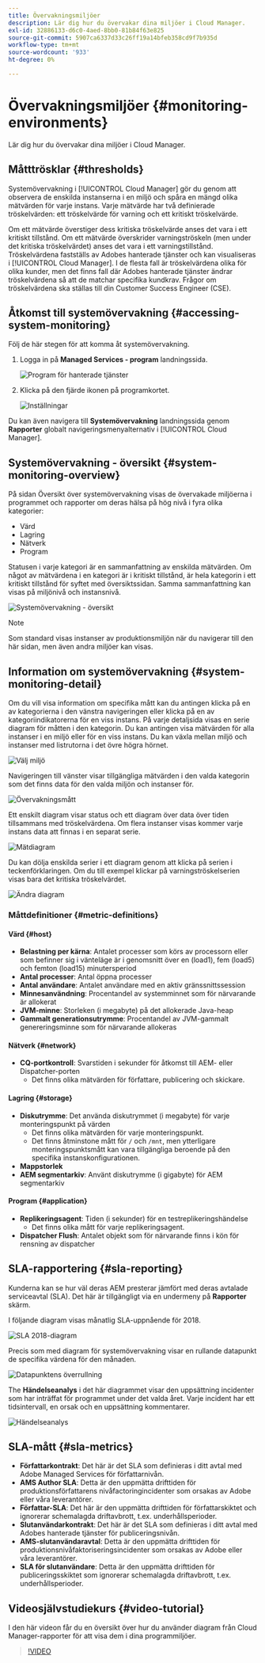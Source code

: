 ```yaml
---
title: Övervakningsmiljöer
description: Lär dig hur du övervakar dina miljöer i Cloud Manager.
exl-id: 32886133-d6c0-4aed-8bb0-81b84f63e825
source-git-commit: 5907ca6337d33c26ff19a14bfeb358cd9f7b935d
workflow-type: tm+mt
source-wordcount: '933'
ht-degree: 0%

---
```



# Övervakningsmiljöer {#monitoring-environments}

Lär dig hur du övervakar dina miljöer i Cloud Manager.

## Måtttrösklar {#thresholds}

Systemövervakning i [!UICONTROL Cloud Manager] gör du genom att observera de enskilda instanserna i en miljö och spåra en mängd olika mätvärden för varje instans. Varje mätvärde har två definierade tröskelvärden: ett tröskelvärde för varning och ett kritiskt tröskelvärde.

Om ett mätvärde överstiger dess kritiska tröskelvärde anses det vara i ett kritiskt tillstånd. Om ett mätvärde överskrider varningströskeln (men under det kritiska tröskelvärdet) anses det vara i ett varningstillstånd. Tröskelvärdena fastställs av Adobes hanterade tjänster och kan visualiseras i [!UICONTROL Cloud Manager]. I de flesta fall är tröskelvärdena olika för olika kunder, men det finns fall där Adobes hanterade tjänster ändrar tröskelvärdena så att de matchar specifika kundkrav. Frågor om tröskelvärdena ska ställas till din Customer Success Engineer (CSE).

## Åtkomst till systemövervakning {#accessing-system-monitoring}

Följ de här stegen för att komma åt systemövervakning.

1. Logga in på **Managed Services - program** landningssida.

   ![Program för hanterade tjänster](/help/assets/ProgramLanding.png)

1. Klicka på den fjärde ikonen på programkortet.

   ![Inställningar](/help/assets/first-timea1.png)


Du kan även navigera till **Systemövervakning** landningssida genom **Rapporter** globalt navigeringsmenyalternativ i [!UICONTROL Cloud Manager].

## Systemövervakning - översikt {#system-monitoring-overview}

På sidan Översikt över systemövervakning visas de övervakade miljöerna i programmet och rapporter om deras hälsa på hög nivå i fyra olika kategorier:

* Värd
* Lagring
* Nätverk
* Program

Statusen i varje kategori är en sammanfattning av enskilda mätvärden. Om något av mätvärdena i en kategori är i kritiskt tillstånd, är hela kategorin i ett kritiskt tillstånd för syftet med översiktssidan. Samma sammanfattning kan visas på miljönivå och instansnivå.

![Systemövervakning - översikt](/help/assets/System-Monitoring-Reports.png)

>[!NOTE]
>
>Som standard visas instanser av produktionsmiljön när du navigerar till den här sidan, men även andra miljöer kan visas.

## Information om systemövervakning {#system-monitoring-detail}

Om du vill visa information om specifika mått kan du antingen klicka på en av kategorierna i den vänstra navigeringen eller klicka på en av kategoriindikatorerna för en viss instans. På varje detaljsida visas en serie diagram för måtten i den kategorin. Du kan antingen visa mätvärden för alla instanser i en miljö eller för en viss instans. Du kan växla mellan miljö och instanser med listrutorna i det övre högra hörnet.

![Välj miljö](/help/assets/System_Monitoring1.png)

Navigeringen till vänster visar tillgängliga mätvärden i den valda kategorin som det finns data för den valda miljön och instanser för.

![Övervakningsmått](/help/assets/System_Monitoring2.png)

Ett enskilt diagram visar status och ett diagram över data över tiden tillsammans med tröskelvärdena. Om flera instanser visas kommer varje instans data att finnas i en separat serie.

![Mätdiagram](/help/assets/Monitoring_Graphs1.png)

Du kan dölja enskilda serier i ett diagram genom att klicka på serien i teckenförklaringen.
Om du till exempel klickar på varningströskelserien visas bara det kritiska tröskelvärdet.

![Ändra diagram](/help/assets/Monitoring_Graphs2.png)

### Måttdefinitioner {#metric-definitions}

#### Värd {#host}

* **Belastning per kärna**: Antalet processer som körs av processorn eller som befinner sig i vänteläge är i genomsnitt över en (load1), fem (load5) och femton (load15) minutersperiod
* **Antal processer**: Antal öppna processer
* **Antal användare**: Antalet användare med en aktiv gränssnittssession
* **Minnesanvändning**: Procentandel av systemminnet som för närvarande är allokerat
* **JVM-minne**: Storleken (i megabyte) på det allokerade Java-heap
* **Gammalt generationsutrymme**: Procentandel av JVM-gammalt genereringsminne som för närvarande allokeras

#### Nätverk {#network}

* **CQ-portkontroll**: Svarstiden i sekunder för åtkomst till AEM- eller Dispatcher-porten
   * Det finns olika mätvärden för författare, publicering och skickare.

#### Lagring {#storage}

* **Diskutrymme**: Det använda diskutrymmet (i megabyte) för varje monteringspunkt på värden
   * Det finns olika mätvärden för varje monteringspunkt.
   * Det finns åtminstone mått för `/` och `/mnt`, men ytterligare monteringspunktsmått kan vara tillgängliga beroende på den specifika instanskonfigurationen.
* **Mappstorlek**
* **AEM segmentarkiv**: Använt diskutrymme (i gigabyte) för AEM segmentarkiv

#### Program {#application}

* **Replikeringsagent**: Tiden (i sekunder) för en testreplikeringshändelse
   * Det finns olika mått för varje replikeringsagent.
* **Dispatcher Flush**: Antalet objekt som för närvarande finns i kön för rensning av dispatcher

## SLA-rapportering {#sla-reporting}

Kunderna kan se hur väl deras AEM presterar jämfört med deras avtalade serviceavtal (SLA). Det här är tillgängligt via en undermeny på **Rapporter** skärm.

I följande diagram visas månatlig SLA-uppnående för 2018.

![SLA 2018-diagram](/help/assets/SLA-Reports-one.png)

Precis som med diagram för systemövervakning visar en rullande datapunkt de specifika värdena för den månaden.

![Datapunktens överrullning](/help/assets/SLA-Reports-two.png)

The **Händelseanalys** i det här diagrammet visar den uppsättning incidenter som har inträffat för programmet under det valda året. Varje incident har ett tidsintervall, en orsak och en uppsättning kommentarer.

![Händelseanalys](/help/assets/sla-reporting3.png)

## SLA-mått {#sla-metrics}

* **Författarkontrakt**: Det här är det SLA som definieras i ditt avtal med Adobe Managed Services för författarnivån.
* **AMS Author SLA**: Detta är den uppmätta drifttiden för produktionsförfattarens nivåfactoringincidenter som orsakas av Adobe eller våra leverantörer.
* **Författar-SLA**: Det här är den uppmätta drifttiden för författarskiktet och ignorerar schemalagda driftavbrott, t.ex. underhållsperioder.
* **Slutanvändarkontrakt**: Det här är det SLA som definieras i ditt avtal med Adobes hanterade tjänster för publiceringsnivån.
* **AMS-slutanvändaravtal**: Detta är den uppmätta drifttiden för produktionsnivåfaktoriseringsincidenter som orsakas av Adobe eller våra leverantörer.
* **SLA för slutanvändare**: Detta är den uppmätta drifttiden för publiceringsskiktet som ignorerar schemalagda driftavbrott, t.ex. underhållsperioder.

## Videosjälvstudiekurs {#video-tutorial}

I den här videon får du en översikt över hur du använder diagram från Cloud Manager-rapporter för att visa dem i dina programmiljöer.

>[!VIDEO](https://video.tv.adobe.com/v/26315/)
